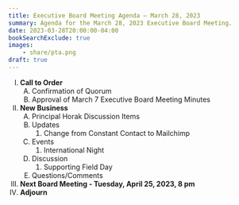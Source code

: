 ```yaml
---
title: Executive Board Meeting Agenda — March 28, 2023
summary: Agenda for the March 28, 2023 Executive Board Meeting.
date: 2023-03-28T20:00:00-04:00
bookSearchExclude: true
images:
    - share/pta.png
draft: true
---
```


<style type="text/css">
    ol { list-style-type: upper-roman; }
    ol ol { list-style-type: upper-alpha; }
    ol ol ol { list-style-type: decimal; }
    ol ol ol ol { list-style-type: lower-alpha; }
    ul { list-style-type: disc; }
</style>

1. **Call to Order**
    1. Confirmation of Quorum
    1. Approval of March 7 Executive Board Meeting Minutes
1. **New Business**
    1. Principal Horak Discussion Items
    1. Updates
        1. Change from Constant Contact to Mailchimp
    1. Events
        1. International Night
    1. Discussion
        1. Supporting Field Day
    1. Questions/Comments
1. **Next Board Meeting - Tuesday, April 25, 2023, 8 pm**
1. **Adjourn**